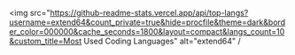<img src="https://github-readme-stats.vercel.app/api/top-langs?username=extend64&count_private=true&hide=procfile&theme=dark&border_color=000000&cache_seconds=1800&layout=compact&langs_count=10&custom_title=Most Used Coding Languages" alt="extend64" /
